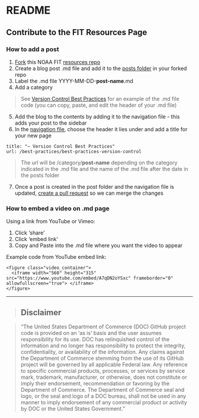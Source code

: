 # README

## Contribute to the FIT Resources Page

### How to add a post 
1. [Fork](https://docs.github.com/en/github/getting-started-with-github/quickstart/fork-a-repo) this NOAA FIT [resources repo](https://github.com/noaa-fisheries-integrated-toolbox/resources)
2. Create a blog post .md file and add it to the [posts folder](https://github.com/noaa-fisheries-integrated-toolbox/resources/tree/master/_posts) in your forked repo
3. Label the .md file YYYY-MM-DD-**post-name**.md
4. Add a category
> See [Version Control Best Practices](https://raw.githubusercontent.com/noaa-fisheries-integrated-toolbox/resources/master/_posts/2019-06-14-best-practices-version-control.md) for an example of the .md file code (you can copy, paste, and edit the header of your .md file)
5. Add the blog to the contents by adding it to the navigation file - this adds your post to the sidebar
6. In the [navigation file](https://github.com/noaa-fisheries-integrated-toolbox/resources/blob/master/_data/navigation.yml), choose the header it lies under and add a title for your new page
```
title: "~ Version Control Best Practices"
url: /best-practices/best-practices-version-control
```
> The url will be /category/**post-name** depending on the category indicated in the .md file and the name of the .md file after the date in the posts folder
7. Once a post is created in the post folder and the navigation file is updated, [create a pull request](https://docs.github.com/en/github/collaborating-with-pull-requests/proposing-changes-to-your-work-with-pull-requests/creating-a-pull-request) so we can merge the changes 
 
### How to embed a video on .md page
Using a link from YouTube or Vimeo:
1. Click ‘share’
2. Click ‘embed link’ 
3. Copy and Paste into the .md file where you want the video to appear

Example code from YouTube embed link:
```
<figure class="video_container">
  <iframe width="560" height="315" src="https://www.youtube.com/embed/A7qDN2oYSxc" frameborder="0" allowfullscreen="true"> </iframe>
</figure>
```
 
***** *******

> ## Disclaimer

> “The United States Department of Commerce (DOC) GitHub project code is provided on an ‘as is’ basis and the user assumes responsibility for its use. DOC has relinquished control of the information and no longer has responsibility to protect the integrity, confidentiality, or availability of the information. Any claims against the Department of Commerce stemming from the use of its GitHub project will be governed by all applicable Federal law. Any reference to specific commercial products, processes, or services by service mark, trademark, manufacturer, or otherwise, does not constitute or imply their endorsement, recommendation or favoring by the Department of Commerce. The Department of Commerce seal and logo, or the seal and logo of a DOC bureau, shall not be used in any manner to imply endorsement of any commercial product or activity by DOC or the United States Government.”
